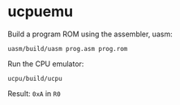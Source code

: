 # ucpuemu

Build a program ROM using the assembler, uasm:

`uasm/build/uasm prog.asm prog.rom`

Run the CPU emulator:

`ucpu/build/ucpu`

Result: `0xA` in `R0`
